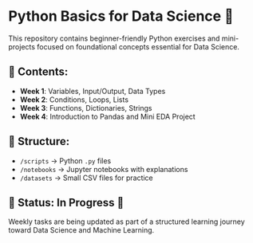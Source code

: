 # Python Basics for Data Science 🚀

This repository contains beginner-friendly Python exercises and mini-projects focused on foundational concepts essential for Data Science.

## 📘 Contents:
- **Week 1**: Variables, Input/Output, Data Types
- **Week 2**: Conditions, Loops, Lists
- **Week 3**: Functions, Dictionaries, Strings
- **Week 4**: Introduction to Pandas and Mini EDA Project

## 📂 Structure:
- `/scripts` → Python `.py` files
- `/notebooks` → Jupyter notebooks with explanations
- `/datasets` → Small CSV files for practice

## 📍 Status: In Progress 🔧
Weekly tasks are being updated as part of a structured learning journey toward Data Science and Machine Learning.
